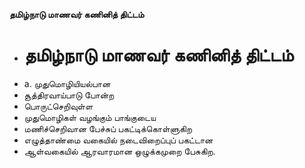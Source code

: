 **தமிழ்நாடு மாணவர் கணினித் திட்டம்**
- # தமிழ்நாடு மாணவர் கணினித் திட்டம்
- a. முதுமொழியியல்பான
- சூத்திரவாய்பாடு போன்ற
- பொருட்செறிவுள்ள
- முதுமொழிகள் வழங்கும் பாங்குடைய
- மணிச்செறிவான பேச்சுப் பகட்டிக்கொள்ளுகிற
- எழுத்தாண்மை வகையில் நடைவிறைப்புப் பகட்டான
- ஆள்வகையில் ஆரவாரமான ஒழுக்கமுறை பேசுகிற.

